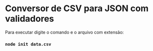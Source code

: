 # Conversor de CSV para JSON com validadores

Para executar digite o comando e o arquivo com extensão:

### `node init data.csv`
